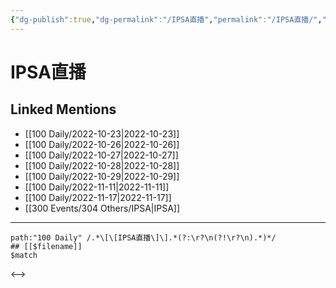 ```yaml
---
{"dg-publish":true,"dg-permalink":"/IPSA直播","permalink":"/IPSA直播/","title":"IPSA直播","tags":[null],"created":"2022-11-08T23:39:07.000+08:00","updated":"2023-04-10T16:53:36.459+08:00"}
---
```


# IPSA直播

## Linked Mentions
- [[100 Daily/2022-10-23\|2022-10-23]]
- [[100 Daily/2022-10-26\|2022-10-26]]
- [[100 Daily/2022-10-27\|2022-10-27]]
- [[100 Daily/2022-10-28\|2022-10-28]]
- [[100 Daily/2022-10-29\|2022-10-29]]
- [[100 Daily/2022-11-11\|2022-11-11]]
- [[100 Daily/2022-11-17\|2022-11-17]]
- [[300 Events/304 Others/IPSA\|IPSA]]


---

```expander
path:"100 Daily" /.*\[\[IPSA直播\]\].*(?:\r?\n(?!\r?\n).*)*/
## [[$filename]]
$match
```

<-->

